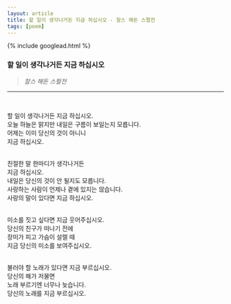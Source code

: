 ```yaml
---
layout: article
title: 할 일이 생각나거든 지금 하십시오 - 찰스 해돈 스펄전
tags: [poem]
---
```


{% include googlead.html %}

### 할 일이 생각나거든 지금 하십시오

> _찰스 해돈 스펄전_

---

<br>

할 일이 생각나거든 지금 하십시오.<br>
오늘 하늘은 맑지만 내일은 구름이 보일는지 모릅니다.<br>
어제는 이미 당신의 것이 아니니<br>
지금 하십시오.<br>
<br>

친절한 말 한마디가 생각나거든<br>
지금 하십시오.<br>
내일은 당신의 것이 안 될지도 모릅니다.<br>
사랑하는 사람이 언제나 곁에 있지는 않습니다.<br>
사랑의 말이 있다면 지금 하십시오.<br>
<br>

미소를 짓고 싶다면 지금 웃어주십시오.<br>
당신의 친구가 떠나기 전에<br>
장미가 피고 가슴이 설렐 때<br>
지금 당신의 미소를 보여주십시오.<br>
<br>

불러야 할 노래가 있다면 지금 부르십시오.<br>
당신의 해가 저물면<br>
노래 부르기엔 너무나 늦습니다.<br>
당신의 노래를 지금 부르십시오.
